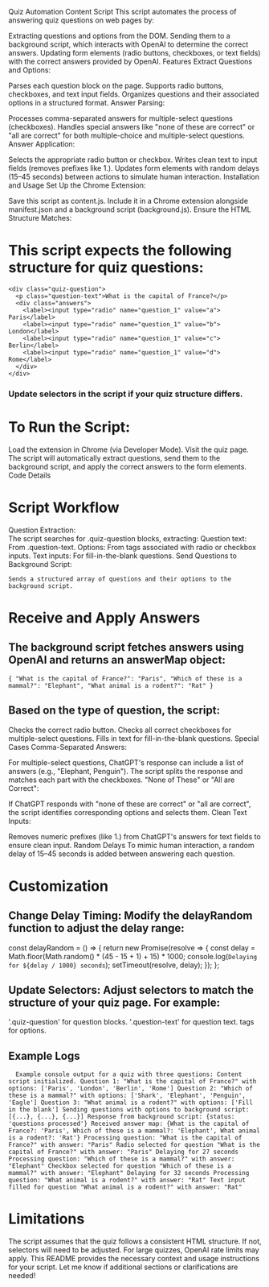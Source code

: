 Quiz Automation Content Script
This script automates the process of answering quiz questions on web pages by:

Extracting questions and options from the DOM.
Sending them to a background script, which interacts with OpenAI to determine the correct answers.
Updating form elements (radio buttons, checkboxes, or text fields) with the correct answers provided by OpenAI.
Features
Extract Questions and Options:

Parses each question block on the page.
Supports radio buttons, checkboxes, and text input fields.
Organizes questions and their associated options in a structured format.
Answer Parsing:

Processes comma-separated answers for multiple-select questions (checkboxes).
Handles special answers like "none of these are correct" or "all are correct" for both multiple-choice and multiple-select questions.
Answer Application:

Selects the appropriate radio button or checkbox.
Writes clean text to input fields (removes prefixes like 1.).
Updates form elements with random delays (15–45 seconds) between actions to simulate human interaction.
Installation and Usage
Set Up the Chrome Extension:

Save this script as content.js.
Include it in a Chrome extension alongside manifest.json and a background script (background.js).
Ensure the HTML Structure Matches:

# This script expects the following structure for quiz questions:

    <div class="quiz-question">
      <p class="question-text">What is the capital of France?</p>
      <div class="answers">
        <label><input type="radio" name="question_1" value="a"> Paris</label>
        <label><input type="radio" name="question_1" value="b"> London</label>
        <label><input type="radio" name="question_1" value="c"> Berlin</label>
        <label><input type="radio" name="question_1" value="d"> Rome</label>
      </div>
    </div>
### Update selectors in the script if your quiz structure differs.

# To Run the Script:
  Load the extension in Chrome (via Developer Mode).
  Visit the quiz page.
  The script will automatically extract questions, send them to the background script, and apply the correct answers to the form elements.
  Code Details
# Script Workflow
  Question Extraction:  
    The script searches for .quiz-question blocks, extracting:
    Question text: From .question-text.
    Options: From <label> tags associated with radio or checkbox inputs.
    Text inputs: For fill-in-the-blank questions.
    Send Questions to Background Script:
    
    Sends a structured array of questions and their options to the background script.

# Receive and Apply Answers
## The background script fetches answers using OpenAI and returns an answerMap object: 
` {
  "What is the capital of France?": "Paris",
  "Which of these is a mammal?": "Elephant",
  "What animal is a rodent?": "Rat"
  } ` 

## Based on the type of question, the script:
Checks the correct radio button.
Checks all correct checkboxes for multiple-select questions.
Fills in text for fill-in-the-blank questions.
Special Cases
Comma-Separated Answers:

For multiple-select questions, ChatGPT's response can include a list of answers (e.g., "Elephant, Penguin"). The script splits the response and matches each part with the checkboxes.
"None of These" or "All are Correct":

If ChatGPT responds with "none of these are correct" or "all are correct", the script identifies corresponding options and selects them.
Clean Text Inputs:

Removes numeric prefixes (like 1.) from ChatGPT's answers for text fields to ensure clean input.
Random Delays
To mimic human interaction, a random delay of 15–45 seconds is added between answering each question.

# Customization
## Change Delay Timing: Modify the delayRandom function to adjust the delay range:

const delayRandom = () => {
  return new Promise(resolve => {
    const delay = Math.floor(Math.random() * (45 - 15 + 1) + 15) * 1000;
    console.log(`Delaying for ${delay / 1000} seconds`);
    setTimeout(resolve, delay);
  });
};

## Update Selectors: Adjust selectors to match the structure of your quiz page. For example:

'.quiz-question' for question blocks.
'.question-text' for question text.
<label> tags for options.

## Example Logs
`  Example console output for a quiz with three questions:
  Content script initialized.
  Question 1: "What is the capital of France?" with options: ['Paris', 'London', 'Berlin', 'Rome']
  Question 2: "Which of these is a mammal?" with options: ['Shark', 'Elephant', 'Penguin', 'Eagle']
  Question 3: "What animal is a rodent?" with options: ['Fill in the blank']
  Sending questions with options to background script: [{...}, {...}, {...}]
  Response from background script: {status: 'questions processed'}
  Received answer map: {What is the capital of France?: 'Paris', Which of these is a mammal?: 'Elephant', What animal is a rodent?: 'Rat'}
  Processing question: "What is the capital of France?" with answer: "Paris"
  Radio selected for question "What is the capital of France?" with answer: "Paris"
  Delaying for 27 seconds
  Processing question: "Which of these is a mammal?" with answer: "Elephant"
  Checkbox selected for question "Which of these is a mammal?" with answer: "Elephant"
  Delaying for 32 seconds
  Processing question: "What animal is a rodent?" with answer: "Rat"
  Text input filled for question "What animal is a rodent?" with answer: "Rat"`

# Limitations
The script assumes that the quiz follows a consistent HTML structure. If not, selectors will need to be adjusted.
For large quizzes, OpenAI rate limits may apply.
This README provides the necessary context and usage instructions for your script. Let me know if additional sections or clarifications are needed!
